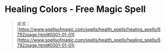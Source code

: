 <!--yml
category: 未分类
date: 2024-06-12 18:41:35
-->

# Healing Colors - Free Magic Spell

> 来源：[https://www.spellsofmagic.com/spells/health_spells/healing_spells/6792/page.html#0001-01-01](https://www.spellsofmagic.com/spells/health_spells/healing_spells/6792/page.html#0001-01-01)